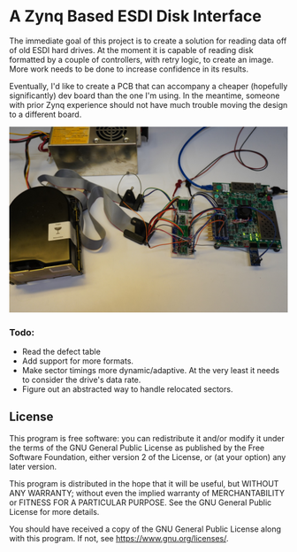 # A Zynq Based ESDI Disk Interface

The immediate goal of this project is to create a solution for reading data off of old ESDI hard drives. At the moment it is capable of reading disk formatted by a couple of controllers, with retry logic, to create an image. More work needs to be done to increase confidence in its results.

Eventually, I'd like to create a PCB that can accompany a cheaper (hopefully significantly) dev board than the one I'm using. In the meantime, someone with prior Zynq experience should not have much trouble moving the design to a different board.

![A picture of the breadboard setup](images/esdi_setup.jpg "Breadboard Setup")

### Todo:
* Read the defect table
* Add support for more formats.
* Make sector timings more dynamic/adaptive. At the very least it needs to consider the drive's data rate.
* Figure out an abstracted way to handle relocated sectors.

## License

This program is free software: you can redistribute it and/or modify it under the terms of the GNU General Public License as published by the Free Software Foundation, either version 2 of the License, or (at your option) any later version.

This program is distributed in the hope that it will be useful, but WITHOUT ANY WARRANTY; without even the implied warranty of MERCHANTABILITY or FITNESS FOR A PARTICULAR PURPOSE. See the GNU General Public License for more details.

You should have received a copy of the GNU General Public License along with this program. If not, see <https://www.gnu.org/licenses/>.
